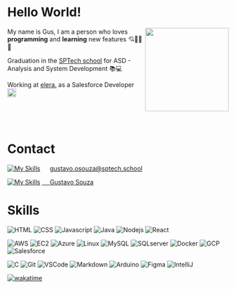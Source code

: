 
# Hello World!

<img width="190px" align="right" src="/assets/img/maingif.gif">

My name is Gus, I am a person who loves **programming** and **learning** new features 💘👨‍💻🍵

Graduation in the <a target="_blank" href="https://www.sptech.school/">SPTech school</a> for ASD - Analysis and System Development 📚💻

Working at <a target="_blank" href="https://www.elera.io/"> elera.</a> as a Salesforce Developer  &emsp; <img width="20" src="https://cdn.greatsoftwares.com.br/arquivos/paginas/552-82034f7a28f6d860280122a205fd7c6a.png">

&emsp;

&emsp;

# Contact

[![My Skills](https://skillicons.dev/icons?i=gmail&theme=dark)](https://skillicons.dev) &emsp; gustavo.osouza@sptech.school

[![My Skills](https://skillicons.dev/icons?i=linkedin&theme=dark)](https://skillicons.dev) <a target="_blank" href="https://www.linkedin.com/in/gustavooliveiraaa/"> &emsp; Gustavo Souza</a>

# Skills
![HTML](https://img.shields.io/badge/HTML-E34F26?style=for-the-badge&logo=html5&logoColor=white) ![CSS](https://img.shields.io/badge/CSS-1572B6?style=for-the-badge&logo=css3&logoColor=white) ![Javascript](https://img.shields.io/badge/Javascript-F0DB4F?style=for-the-badge&labelColor=black&logo=javascript&logoColor=F0DB4F) ![Java](https://img.shields.io/badge/Java-ed1515?style=for-the-badge) ![Nodejs](https://img.shields.io/badge/Nodejs-3C873A?style=for-the-badge&labelColor=black&logo=nodedotjs&logoColor=3C873A) ![React](https://img.shields.io/badge/-React-61DBFB?style=for-the-badge&labelColor=black&logo=react&logoColor=61DBFB)

![AWS](https://img.shields.io/badge/AWS-FF9900?style=for-the-badge&labelColor=232F3E&logo=amazon-web-services&logoColor=FF9900) ![EC2](https://img.shields.io/badge/Amazon_EC2-FF9900?style=for-the-badge&labelColor=black&logo=amazon-ec2&logoColor=FF9900) ![Azure](https://img.shields.io/badge/Azure-0080ff?style=for-the-badge) ![Linux](https://img.shields.io/badge/Linux-black?style=for-the-badge&logo=linux&labelColor=FCC624&logoColor=black) ![MySQL](https://img.shields.io/badge/mysql-4479A1?style=for-the-badge&labelColor=white&logo=mysql&logoColor=4479A1) ![SQLserver](https://img.shields.io/badge/SQL_Server-4479A1?style=for-the-badge) ![Docker](https://img.shields.io/badge/Docker-2496ED?style=for-the-badge&logo=docker&logoColor=white) ![GCP](https://img.shields.io/badge/Google_Cloud-4285F4?style=for-the-badge&labelColor=white&logo=google-cloud&logoColor=4285F4) ![Salesforce](https://img.shields.io/badge/Salesforce-00A1E0?style=for-the-badge&logo=salesforce&logoColor=white)

![C](https://img.shields.io/badge/C_Languague-A8B9CC?style=for-the-badge&labelColor=white&logo=c&logoColor=A8B9CC) ![Git](https://img.shields.io/badge/Git-F05032?style=for-the-badge&logo=git&logoColor=white) ![VSCode](https://img.shields.io/badge/Visual_Studio-0078d7?style=for-the-badge&logo=visual%20studio&logoColor=white) ![Markdown](https://img.shields.io/badge/Markdown-000000?style=for-the-badge&logo=markdown&logoColor=white) ![Arduino](https://img.shields.io/badge/Arduino-white?style=for-the-badge&logo=arduino&logoColor=00878F) ![Figma](https://img.shields.io/badge/Figma-black?style=for-the-badge&logo=figma&logoColor=white) ![IntelliJ](https://img.shields.io/badge/Intellij_IDEA-black?style=for-the-badge&logo=intellij-idea&logoColor=white)

[![wakatime](https://wakatime.com/badge/user/4ca7ada9-d058-4862-aa73-c5a1f1330813/project/6b4a72c7-303b-4160-8784-94bb2ace8213.svg)](https://wakatime.com/badge/user/4ca7ada9-d058-4862-aa73-c5a1f1330813/project/6b4a72c7-303b-4160-8784-94bb2ace8213)
